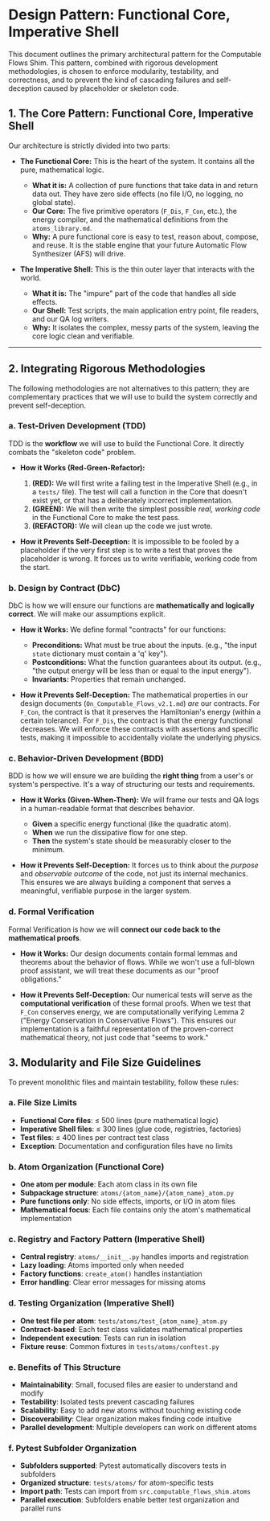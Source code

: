 # Design Pattern: Functional Core, Imperative Shell

This document outlines the primary architectural pattern for the Computable Flows Shim. This pattern, combined with rigorous development methodologies, is chosen to enforce modularity, testability, and correctness, and to prevent the kind of cascading failures and self-deception caused by placeholder or skeleton code.

## 1. The Core Pattern: Functional Core, Imperative Shell

Our architecture is strictly divided into two parts:

*   **The Functional Core:** This is the heart of the system. It contains all the pure, mathematical logic.
    *   **What it is:** A collection of pure functions that take data in and return data out. They have zero side effects (no file I/O, no logging, no global state).
    *   **Our Core:** The five primitive operators (`F_Dis`, `F_Con`, etc.), the energy compiler, and the mathematical definitions from the `atoms_library.md`.
    *   **Why:** A pure functional core is easy to test, reason about, compose, and reuse. It is the stable engine that your future Automatic Flow Synthesizer (AFS) will drive.

*   **The Imperative Shell:** This is the thin outer layer that interacts with the world.
    *   **What it is:** The "impure" part of the code that handles all side effects.
    *   **Our Shell:** Test scripts, the main application entry point, file readers, and our QA log writers.
    *   **Why:** It isolates the complex, messy parts of the system, leaving the core logic clean and verifiable.

---

## 2. Integrating Rigorous Methodologies

The following methodologies are not alternatives to this pattern; they are complementary practices that we will use to build the system correctly and prevent self-deception.

### a. Test-Driven Development (TDD)

TDD is the **workflow** we will use to build the Functional Core. It directly combats the "skeleton code" problem.

*   **How it Works (Red-Green-Refactor):**
    1.  **(RED):** We will first write a failing test in the Imperative Shell (e.g., in a `tests/` file). The test will call a function in the Core that doesn't exist yet, or that has a deliberately incorrect implementation.
    2.  **(GREEN):** We will then write the simplest possible *real, working code* in the Functional Core to make the test pass.
    3.  **(REFACTOR):** We will clean up the code we just wrote.

*   **How it Prevents Self-Deception:** It is impossible to be fooled by a placeholder if the very first step is to write a test that proves the placeholder is wrong. It forces us to write verifiable, working code from the start.

### b. Design by Contract (DbC)

DbC is how we will ensure our functions are **mathematically and logically correct**. We will make our assumptions explicit.

*   **How it Works:** We define formal "contracts" for our functions:
    *   **Preconditions:** What must be true about the inputs. (e.g., "the input `state` dictionary must contain a 'q' key").
    *   **Postconditions:** What the function guarantees about its output. (e.g., "the output energy will be less than or equal to the input energy").
    *   **Invariants:** Properties that remain unchanged.

*   **How it Prevents Self-Deception:** The mathematical properties in our design documents (`On_Computable_Flows_v2.1.md`) *are* our contracts. For `F_Con`, the contract is that it preserves the Hamiltonian's energy (within a certain tolerance). For `F_Dis`, the contract is that the energy functional decreases. We will enforce these contracts with assertions and specific tests, making it impossible to accidentally violate the underlying physics.

### c. Behavior-Driven Development (BDD)

BDD is how we will ensure we are building the **right thing** from a user's or system's perspective. It's a way of structuring our tests and requirements.

*   **How it Works (Given-When-Then):** We will frame our tests and QA logs in a human-readable format that describes behavior.
    *   **Given** a specific energy functional (like the quadratic atom).
    *   **When** we run the dissipative flow for one step.
    *   **Then** the system's state should be measurably closer to the minimum.

*   **How it Prevents Self-Deception:** It forces us to think about the *purpose* and *observable outcome* of the code, not just its internal mechanics. This ensures we are always building a component that serves a meaningful, verifiable purpose in the larger system.

### d. Formal Verification

Formal Verification is how we will **connect our code back to the mathematical proofs**.

*   **How it Works:** Our design documents contain formal lemmas and theorems about the behavior of flows. While we won't use a full-blown proof assistant, we will treat these documents as our "proof obligations."

*   **How it Prevents Self-Deception:** Our numerical tests will serve as the **computational verification** of these formal proofs. When we test that `F_Con` conserves energy, we are computationally verifying Lemma 2 ("Energy Conservation in Conservative Flows"). This ensures our implementation is a faithful representation of the proven-correct mathematical theory, not just code that "seems to work."

## 3. Modularity and File Size Guidelines

To prevent monolithic files and maintain testability, follow these rules:

### a. File Size Limits
- **Functional Core files**: ≤ 500 lines (pure mathematical logic)
- **Imperative Shell files**: ≤ 300 lines (glue code, registries, factories)
- **Test files**: ≤ 400 lines per contract test class
- **Exception**: Documentation and configuration files have no limits

### b. Atom Organization (Functional Core)
- **One atom per module**: Each atom class in its own file
- **Subpackage structure**: `atoms/{atom_name}/{atom_name}_atom.py`
- **Pure functions only**: No side effects, imports, or I/O in atom files
- **Mathematical focus**: Each file contains only the atom's mathematical implementation

### c. Registry and Factory Pattern (Imperative Shell)
- **Central registry**: `atoms/__init__.py` handles imports and registration
- **Lazy loading**: Atoms imported only when needed
- **Factory functions**: `create_atom()` handles instantiation
- **Error handling**: Clear error messages for missing atoms

### d. Testing Organization (Imperative Shell)
- **One test file per atom**: `tests/atoms/test_{atom_name}_atom.py`
- **Contract-based**: Each test class validates mathematical properties
- **Independent execution**: Tests can run in isolation
- **Fixture reuse**: Common fixtures in `tests/atoms/conftest.py`

### e. Benefits of This Structure
- **Maintainability**: Small, focused files are easier to understand and modify
- **Testability**: Isolated tests prevent cascading failures
- **Scalability**: Easy to add new atoms without touching existing code
- **Discoverability**: Clear organization makes finding code intuitive
- **Parallel development**: Multiple developers can work on different atoms

### f. Pytest Subfolder Organization
- **Subfolders supported**: Pytest automatically discovers tests in subfolders
- **Organized structure**: `tests/atoms/` for atom-specific tests
- **Import path**: Tests can import from `src.computable_flows_shim.atoms`
- **Parallel execution**: Subfolders enable better test organization and parallel runs
